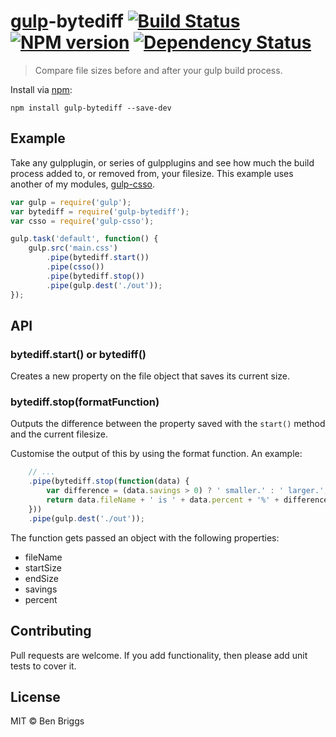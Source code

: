# [gulp][gulp]-bytediff [![Build Status](https://travis-ci.org/ben-eb/gulp-bytediff.svg?branch=master)][ci] [![NPM version](https://badge.fury.io/js/gulp-bytediff.svg)][npm] [![Dependency Status](https://gemnasium.com/ben-eb/gulp-bytediff.svg)][deps]

> Compare file sizes before and after your gulp build process.

Install via [npm](https://npmjs.org/package/gulp-bytediff):

```
npm install gulp-bytediff --save-dev
```

## Example

Take any gulpplugin, or series of gulpplugins and see how much the build process
added to, or removed from, your filesize. This example uses another of my
modules, [gulp-csso](https://npmjs.org/package/gulp-csso).

```js
var gulp = require('gulp');
var bytediff = require('gulp-bytediff');
var csso = require('gulp-csso');

gulp.task('default', function() {
    gulp.src('main.css')
        .pipe(bytediff.start())
        .pipe(csso())
        .pipe(bytediff.stop())
        .pipe(gulp.dest('./out'));
});
```

## API

### bytediff.start() or bytediff()

Creates a new property on the file object that saves its current size.

### bytediff.stop(formatFunction)

Outputs the difference between the property saved with the `start()` method
and the current filesize.

Customise the output of this by using the format function. An example:

```js
    // ...
    .pipe(bytediff.stop(function(data) {
        var difference = (data.savings > 0) ? ' smaller.' : ' larger.';
        return data.fileName + ' is ' + data.percent + '%' + difference;
    }))
    .pipe(gulp.dest('./out'));
```

The function gets passed an object with the following properties:

* fileName
* startSize
* endSize
* savings
* percent

## Contributing

Pull requests are welcome. If you add functionality, then please add unit tests
to cover it.

## License

MIT © Ben Briggs

[ci]:      https://travis-ci.org/ben-eb/gulp-bytediff
[deps]:    https://gemnasium.com/ben-eb/gulp-bytediff
[gulp]:    https://github.com/wearefractal/gulp
[npm]:     http://badge.fury.io/js/gulp-bytediff
